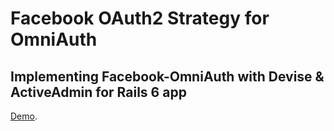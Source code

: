 # Facebook OAuth2 Strategy for OmniAuth

## Implementing Facebook-OmniAuth with Devise & ActiveAdmin for Rails 6 app

[Demo](https://omniauth-facebook-demo.herokuapp.com).
